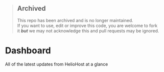 > ## Archived 
> This repo has been archived and is no longer maintained.\
> If you want to use, edit or improve this code, you are welcome to fork it ***but*** we may not acknowledge this and pull requests may be ignored.

# Dashboard
All of the latest updates from HelioHost at a glance
